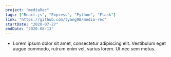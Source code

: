 ```yaml
---
project: "mediaRec"
tags: ["React.js", "Express", "Python", "Flask"]
link: "https://github.com/tyang98/media-rec"
startDate: "2020-07-27"
endDate: "2020-08-13"
---
```


- Lorem ipsum dolor sit amet, consectetur adipiscing elit. Vestibulum eget augue commodo, rutrum enim vel, varius lorem. Ut nec sem metus.</p>
